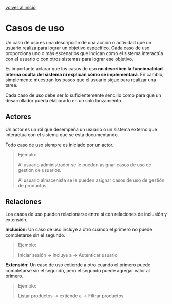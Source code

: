 [volver al inicio](/readme.md)

# Casos de uso

Un caso de uso es una descripción de una acción o actividad que un usuario realiza para lograr un objetivo específico. Cada caso de uso proporciona uno o más escenarios que indican cómo el sistema interactúa con el usuario o con otros sistemas para lograr ese objetivo.

Es importante aclarar que los casos de uso **no describen la funcionalidad interna oculta del sistema ni explican cómo se implementará**. En cambio, simplemente muestran los pasos que el usuario sigue para realizar una tarea.

Cada caso de uso debe ser lo suficientemente sencillo como para que un desarrollador pueda elaborarlo en un solo lanzamiento.

## Actores

Un actor es un rol que desempeña un usuario o un sistema externo que interactúa con el sistema que se está documentando.

Todo caso de uso siempre es iniciado por un actor.

> Ejemplo:
>
> Al usuario administrador se le pueden asignar casos de uso de gestión de usuarios.
>
> Al usuario almacenista se le pueden asignar casos de uso de gestión de productos.

## Relaciones

Los casos de uso pueden relacionarse entre sí con relaciones de inclusión y extensión.

**Inclusión:** Un caso de uso incluye a otro cuando el primero no puede completarse sin el segundo.

> Ejemplo:
>
> Iniciar sesión → incluye a → Autenticar usuario

**Extensión:** Un caso de uso extiende a otro cuando el primero puede completarse sin el segundo, pero el segundo puede agregar valor al primero.

> Ejemplo:
>
> Listar productos → extiende a → Filtrar productos